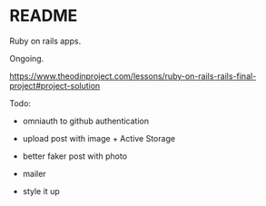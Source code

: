# README

Ruby on rails apps.

Ongoing.

https://www.theodinproject.com/lessons/ruby-on-rails-rails-final-project#project-solution

Todo:

- omniauth to github authentication

- upload post with image + Active  Storage

- better faker post with photo

- mailer

- style it up

